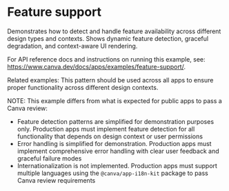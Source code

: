# Feature support

Demonstrates how to detect and handle feature availability across different design types and contexts. Shows dynamic feature detection, graceful degradation, and context-aware UI rendering.

For API reference docs and instructions on running this example, see: https://www.canva.dev/docs/apps/examples/feature-support/.

Related examples: This pattern should be used across all apps to ensure proper functionality across different design contexts.

NOTE: This example differs from what is expected for public apps to pass a Canva review:

- Feature detection patterns are simplified for demonstration purposes only. Production apps must implement feature detection for all functionality that depends on design context or user permissions
- Error handling is simplified for demonstration. Production apps must implement comprehensive error handling with clear user feedback and graceful failure modes
- Internationalization is not implemented. Production apps must support multiple languages using the `@canva/app-i18n-kit` package to pass Canva review requirements
